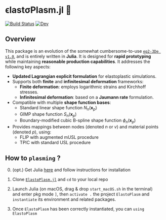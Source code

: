# ϵlastσPlasm.jl 👻
[![Build Status](https://github.com/ewyser/ElastoPlasm.jl/workflows/CI/badge.svg)](https://github.com/ewyser/ElastoPlasm.jl/actions)
[![Dev](https://img.shields.io/badge/docs-dev-blue.svg)](https://ewyser.github.io/ElastoPlasm.jl/)

<!---
[![Stable](https://img.shields.io/badge/docs-stable-blue.svg)](https://juliaci.github.io/PkgTemplates.jl/stable)
[![](https://img.shields.io/badge/docs-stable-blue.svg?logo=quicklook)](https://github.com/LandslideSIM/MaterialPointSolver.jl/wiki)
[![](https://img.shields.io/badge/version-v0.3.0-926116)]()
[![](https://img.shields.io/badge/NVIDIA-CUDA-green.svg?logo=nvidia)](https://developer.nvidia.com/cuda-toolkit)
[![](https://img.shields.io/badge/AMD-ROCm-red.svg?logo=amd)](https://www.amd.com/en/products/software/rocm.html)
[![](https://img.shields.io/badge/Intel-oneAPI-blue.svg?logo=intel)](https://www.intel.com/content/www/us/en/developer/tools/oneapi/overview.html)
[![](https://img.shields.io/badge/Apple-Metal-purple.svg?logo=apple)](https://developer.apple.com/metal/)
-->

## Overview
This package is an evolution of the somewhat cumbersome-to-use [`ep2-3De v1.0`](https://github.com/ewyser/ep2-3De), and is entirely written in **Julia**. It is designed for **rapid prototyping** while maintaining **reasonable production capabilities**. It addresses the following key aspects:

- **Updated Lagrangian explicit formulation** for elastoplastic simulations.
- Supports both **finite** and **infinitesimal deformation** frameworks:
  - **Finite deformation**: employs logarithmic strains and Kirchhoff stresses.
  - **Infinitesimal deformation**: based on a **Jaumann rate** formulation.
- Compatible with multiple **shape function bases**:
    - Standard linear shape function $N_n(\boldsymbol{x}_p)$
    - GIMP shape function $S_n(\boldsymbol{x}_p)$
    - Boundary-modified cubic B-spline shape function $\phi_n(\boldsymbol{x}_p)$
- Provides mappings between nodes (denoted $n$ or $v$) and material points (denoted $p$), using:
    - FLIP with augmented mUSL procedure
    - TPIC with standard USL procedure

## How to ```plasming``` ?  

0. (opt.) Get Julia [here](https://julialang.org/downloads/) and follow instructions for installation

1. Clone [```ElastoPlasm.jl```](https://github.com/ewyser/elastoPlasm.jl/tree/main)  and ```cd``` to your local repo 

2. Launch Julia (on macOS, drag & drop ```start_macOS.sh``` in the terminal) and enter pkg mode ``` ] ```, then ```activate .``` the project ```ElastoPlasm``` and ```instantiate``` its environment and related packages.

4. Once ```ElastoPlasm``` has been correctly instantiated, you can ```using ElastoPlasm```

